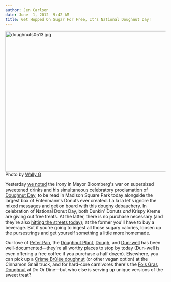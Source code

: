 ```yaml
---
author: Jen Carlson
date: June  1, 2012  9:42 AM
title: Get Hopped On Sugar For Free, It's National Doughnut Day!
---
```


<p><span class="mt-enclosure mt-enclosure-image" style="display: inline;"> <img alt="doughnuts0513.jpg" src="https://web.archive.org/web/20120601155858im_/http://gothamist.com/attachments/arts_jen/doughnuts0513.jpg" width="640" height="443" class="image-none"> </span><br>
<span class="photo_caption">Photo by <a href="https://web.archive.org/web/20120601155858/http://www.flickr.com/photos/wallyg/5903723302/">Wally G</a></span></p>

<p>Yesterday <a href="https://web.archive.org/web/20120601155858/http://gothamist.com/2012/05/31/bloomberg_announces_soda_ban_today.php">we noted</a> the irony in Mayor Bloomberg&apos;s war on supersized sweetened drinks and his simultaneous celebratory proclamation of <a href="https://web.archive.org/web/20120601155858/http://gothamist.com/2011/06/03/mmmm_national_donut_day.php">Doughnut Day</a>, to be read in Madison Square Park today alongside the largest box of Entenmann&apos;s Donuts ever created. La la la let&apos;s ignore the mixed messages and get on board with this doughy debauchery. In celebration of National Donut Day, both Dunkin&apos; Donuts <em>and</em> Krispy Kreme are giving out free treats. At the latter, there is no purchase necessary (and they&apos;re also <a href="https://web.archive.org/web/20120601155858/https://twitter.com/KKDCruiser/status/207928834908106752">hitting the streets today</a>); at the former you&apos;ll have to buy a beverage. But if you&apos;re going to ingest all those sugary calories, loosen up the pursestrings and get yourself something a little more homemade.</p>

<p>Our love of <a href="https://web.archive.org/web/20120601155858/http://gothamist.com/2012/05/30/a_food_drink_tour_of_greenpoint.php#photo-9">Peter Pan</a>, the <a href="https://web.archive.org/web/20120601155858/http://gothamist.com/tags/doughnutplant">Doughnut Plant</a>, <a href="https://web.archive.org/web/20120601155858/http://gothamist.com/2011/12/07/bed-stuy_food_tour.php#photo-10">Dough</a>, and <a href="https://web.archive.org/web/20120601155858/http://gothamist.com/2011/12/06/dun-well_doughnuts_opens_today.php">Dun-well</a> has been well-documented&#x2014;they&apos;re all worthy places to stop by today (Dun-well is even offering a free coffee if you purchase a half dozen). Elsewhere, you can pick up a <a href="https://web.archive.org/web/20120601155858/http://media.gothamistllc.com/newsletters/gothamist/2012/04/25.php">Cr&#xE8;me Br&#xFB;l&#xE9;e doughnut</a> (or other vegan option) at the Cinnamon Snail truck, and for hard-core carnivores there&apos;s the <a href="https://web.archive.org/web/20120601155858/http://gothamist.com/2011/09/09/a_faux_vs_foie_gras_doughnut_taste-.php#photo-7">Fois Gras Doughnut</a> at Do Or Dine&#x2014;but who else is serving up unique versions of the sweet treat?</p>